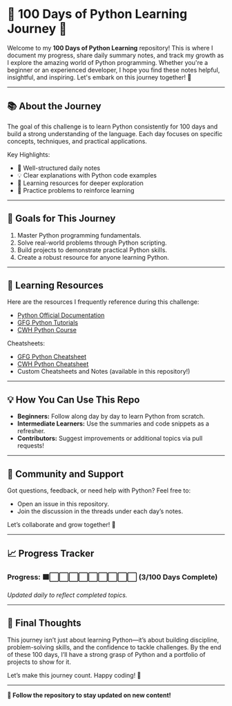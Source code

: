 # 🚀 100 Days of Python Learning Journey 🐍  

Welcome to my **100 Days of Python Learning** repository! This is where I document my progress, share daily summary notes, and track my growth as I explore the amazing world of Python programming. Whether you're a beginner or an experienced developer, I hope you find these notes helpful, insightful, and inspiring. Let's embark on this journey together! 🌟  

---

## **📚 About the Journey**  
The goal of this challenge is to learn Python consistently for 100 days and build a strong understanding of the language. Each day focuses on specific concepts, techniques, and practical applications.  

Key Highlights:  
- 📖 Well-structured daily notes  
- 💡 Clear explanations with Python code examples  
- 🔗 Learning resources for deeper exploration  
- 🎯 Practice problems to reinforce learning   

---

## **📌 Goals for This Journey**  
1. Master Python programming fundamentals.  
2. Solve real-world problems through Python scripting.  
3. Build projects to demonstrate practical Python skills.  
4. Create a robust resource for anyone learning Python.  

---

## **🔗 Learning Resources**  

Here are the resources I frequently reference during this challenge:  
- [Python Official Documentation](https://docs.python.org/3/)  
- [GFG Python Tutorials](https://www.geeksforgeeks.org/python-programming-language-tutorial/)  
- [CWH Python Course](https://www.codewithharry.com/tutorial/python/)  

Cheatsheets:
- [GFG Python Cheatsheet](https://www.geeksforgeeks.org/python-cheat-sheet/?ref=ml_lbp)
- [CWH Python Cheatsheet](https://www.codewithharry.com/tutorial/python/)
- Custom Cheatsheets and Notes (available in this repository!)  

---

## **💡 How You Can Use This Repo**  
- **Beginners:** Follow along day by day to learn Python from scratch. 
- **Intermediate Learners:** Use the summaries and code snippets as a refresher.  
- **Contributors:** Suggest improvements or additional topics via pull requests!  

---

## **🤝 Community and Support**  
Got questions, feedback, or need help with Python? Feel free to:  
- Open an issue in this repository.  
- Join the discussion in the threads under each day’s notes.  

Let’s collaborate and grow together! 🎯  

---

## **📈 Progress Tracker**  

### Progress: 🟩⬜⬜⬜⬜⬜⬜⬜⬜⬜ (3/100 Days Complete)
*Updated daily to reflect completed topics.*  

---

## **🔮 Final Thoughts**  
This journey isn’t just about learning Python—it’s about building discipline, problem-solving skills, and the confidence to tackle challenges. By the end of these 100 days, I’ll have a strong grasp of Python and a portfolio of projects to show for it.  

Let’s make this journey count. Happy coding! 🚀  

---  

**📢 Follow the repository to stay updated on new content!**  

